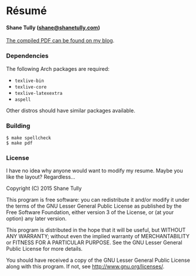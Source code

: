 Résumé
======

#### Shane Tully (shane@shanetully.com)

[The compiled PDF can be found on my blog](https://shanetully.com/assets/Shane_Tully_Resume.pdf).

### Dependencies

The following Arch packages are required:

* `texlive-bin`
* `texlive-core`
* `texlive-latexextra`
* `aspell`

Other distros should have similar packages available.

### Building

    $ make spellcheck
    $ make pdf

### License

I have no idea why anyone would want to modify my resume. Maybe you like the layout? Regardless...

Copyright (C) 2015 Shane Tully

This program is free software: you can redistribute it and/or modify
it under the terms of the GNU Lesser General Public License as published by
the Free Software Foundation, either version 3 of the License, or
(at your option) any later version.

This program is distributed in the hope that it will be useful,
but WITHOUT ANY WARRANTY; without even the implied warranty of
MERCHANTABILITY or FITNESS FOR A PARTICULAR PURPOSE.  See the
GNU Lesser General Public License for more details.

You should have received a copy of the GNU Lesser General Public License
along with this program.  If not, see <http://www.gnu.org/licenses/>.
